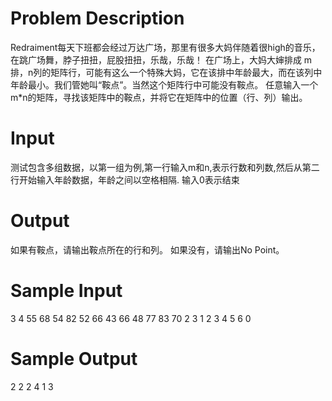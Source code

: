 # Problem Description

Redraiment每天下班都会经过万达广场，那里有很多大妈伴随着很high的音乐，在跳广场舞，脖子扭扭，屁股扭扭，乐哉，乐哉！
在广场上，大妈大婶排成 m 排，n列的矩阵行，可能有这么一个特殊大妈，它在该排中年龄最大，而在该列中年龄最小。我们管她叫“鞍点”。当然这个矩阵行中可能没有鞍点。
任意输入一个m*n的矩阵，寻找该矩阵中的鞍点，并将它在矩阵中的位置（行、列）输出。


# Input

测试包含多组数据，以第一组为例,第一行输入m和n,表示行数和列数,然后从第二行开始输入年龄数据，年龄之间以空格相隔.
输入0表示结束



# Output

如果有鞍点，请输出鞍点所在的行和列。
如果没有，请输出No Point。

# Sample Input

3 4
55 68 54 82
52 66 43 66
48 77 83 70
2 3
1 2 3
4 5 6
0


# Sample Output

2 2
2 4
1 3
